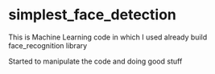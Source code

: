 # simplest_face_detection
This is Machine Learning code in which I used already build face_recognition library 

Started to manipulate the code and doing good stuff
